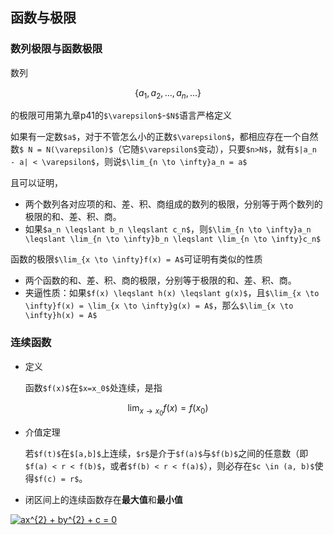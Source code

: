 ## 函数与极限
### 数列极限与函数极限
数列
```math
\{a_1,a_2,...,a_n,...\}
```
的极限可用第九章p41的`$\varepsilon$`-`$N$`语言严格定义

如果有一定数`$a$`，对于不管怎么小的正数`$\varepsilon$`，都相应存在一个自然数`$ N = N(\varepsilon)$`（它随`$\varepsilon$`变动），只要`$n>N$`，就有`$|a_n - a| < \varepsilon$`，则说`$\lim_{n \to \infty}a_n = a$`

且可以证明，
- 两个数列各对应项的和、差、积、商组成的数列的极限，分别等于两个数列的极限的和、差、积、商。
- 如果`$a_n \leqslant b_n \leqslant c_n$`，则`$\lim_{n \to \infty}a_n \leqslant \lim_{n \to \infty}b_n \leqslant \lim_{n \to \infty}c_n$`

函数的极限`$\lim_{x \to \infty}f(x) = A$`可证明有类似的性质
- 两个函数的和、差、积、商的极限，分别等于极限的和、差、积、商。
- 夹逼性质：如果`$f(x) \leqslant h(x) \leqslant g(x)$`，且`$\lim_{x \to \infty}f(x) = \lim_{x \to \infty}g(x) = A$`，那么`$\lim_{x \to \infty}h(x) = A$`

### 连续函数
- 定义

    函数`$f(x)$`在`$x=x_0$`处连续，是指
```math
\lim_{x \to x_0}f(x) = f(x_0)
```
- 介值定理

    若`$f(t)$`在`$[a,b]$`上连续，`$r$`是介于`$f(a)$`与`$f(b)$`之间的任意数（即`$f(a) < r < f(b)$`，或者`$f(b) < r < f(a)$`），则必存在`$c \in (a, b)$`使得`$f(c) = r$`。
- 闭区间上的连续函数存在**最大值**和**最小值**

<a href="https://www.codecogs.com/eqnedit.php?latex=ax^{2}&space;&plus;&space;by^{2}&space;&plus;&space;c&space;=&space;0" target="_blank"><img src="https://latex.codecogs.com/gif.latex?ax^{2}&space;&plus;&space;by^{2}&space;&plus;&space;c&space;=&space;0" title="ax^{2} + by^{2} + c = 0" /></a>
